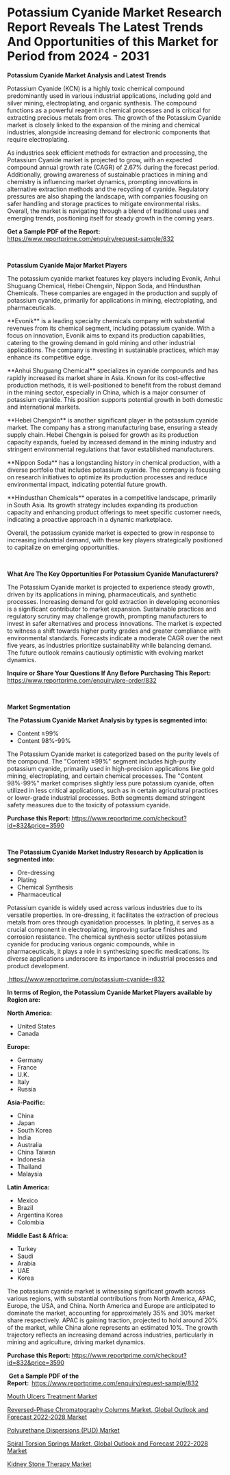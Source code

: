 <p><h1>Potassium Cyanide Market Research Report Reveals The Latest Trends And Opportunities of this Market for Period from 2024 - 2031</h1></p><p><strong>Potassium Cyanide Market Analysis and Latest Trends</strong></p>
<p><p>Potassium Cyanide (KCN) is a highly toxic chemical compound predominantly used in various industrial applications, including gold and silver mining, electroplating, and organic synthesis. The compound functions as a powerful reagent in chemical processes and is critical for extracting precious metals from ores. The growth of the Potassium Cyanide market is closely linked to the expansion of the mining and chemical industries, alongside increasing demand for electronic components that require electroplating.</p><p>As industries seek efficient methods for extraction and processing, the Potassium Cyanide market is projected to grow, with an expected compound annual growth rate (CAGR) of 2.67% during the forecast period. Additionally, growing awareness of sustainable practices in mining and chemistry is influencing market dynamics, prompting innovations in alternative extraction methods and the recycling of cyanide. Regulatory pressures are also shaping the landscape, with companies focusing on safer handling and storage practices to mitigate environmental risks. Overall, the market is navigating through a blend of traditional uses and emerging trends, positioning itself for steady growth in the coming years.</p></p>
<p><strong>Get a Sample PDF of the Report:&nbsp;</strong> <a href="https://www.reportprime.com/enquiry/request-sample/832">https://www.reportprime.com/enquiry/request-sample/832</a></p>
<p>&nbsp;</p>
<p><strong>Potassium Cyanide Major Market Players</strong></p>
<p><p>The potassium cyanide market features key players including Evonik, Anhui Shuguang Chemical, Hebei Chengxin, Nippon Soda, and Hindusthan Chemicals. These companies are engaged in the production and supply of potassium cyanide, primarily for applications in mining, electroplating, and pharmaceuticals.</p><p>**Evonik** is a leading specialty chemicals company with substantial revenues from its chemical segment, including potassium cyanide. With a focus on innovation, Evonik aims to expand its production capabilities, catering to the growing demand in gold mining and other industrial applications. The company is investing in sustainable practices, which may enhance its competitive edge.</p><p>**Anhui Shuguang Chemical** specializes in cyanide compounds and has rapidly increased its market share in Asia. Known for its cost-effective production methods, it is well-positioned to benefit from the robust demand in the mining sector, especially in China, which is a major consumer of potassium cyanide. This position supports potential growth in both domestic and international markets.</p><p>**Hebei Chengxin** is another significant player in the potassium cyanide market. The company has a strong manufacturing base, ensuring a steady supply chain. Hebei Chengxin is poised for growth as its production capacity expands, fueled by increased demand in the mining industry and stringent environmental regulations that favor established manufacturers.</p><p>**Nippon Soda** has a longstanding history in chemical production, with a diverse portfolio that includes potassium cyanide. The company is focusing on research initiatives to optimize its production processes and reduce environmental impact, indicating potential future growth.</p><p>**Hindusthan Chemicals** operates in a competitive landscape, primarily in South Asia. Its growth strategy includes expanding its production capacity and enhancing product offerings to meet specific customer needs, indicating a proactive approach in a dynamic marketplace.</p><p>Overall, the potassium cyanide market is expected to grow in response to increasing industrial demand, with these key players strategically positioned to capitalize on emerging opportunities.</p></p>
<p>&nbsp;</p>
<p><strong>What Are The Key Opportunities For Potassium Cyanide Manufacturers?</strong></p>
<p><p>The Potassium Cyanide market is projected to experience steady growth, driven by its applications in mining, pharmaceuticals, and synthetic processes. Increasing demand for gold extraction in developing economies is a significant contributor to market expansion. Sustainable practices and regulatory scrutiny may challenge growth, prompting manufacturers to invest in safer alternatives and process innovations. The market is expected to witness a shift towards higher purity grades and greater compliance with environmental standards. Forecasts indicate a moderate CAGR over the next five years, as industries prioritize sustainability while balancing demand. The future outlook remains cautiously optimistic with evolving market dynamics.</p></p>
<p><strong>Inquire or Share Your Questions If Any Before Purchasing This Report:</strong> <a href="https://www.reportprime.com/enquiry/pre-order/832">https://www.reportprime.com/enquiry/pre-order/832</a></p>
<p>&nbsp;</p>
<p><strong>Market Segmentation</strong></p>
<p><strong>The Potassium Cyanide Market Analysis by types is segmented into:</strong></p>
<p><ul><li>Content ≥99%</li><li>Content 98%-99%</li></ul></p>
<p><p>The Potassium Cyanide market is categorized based on the purity levels of the compound. The "Content ≥99%" segment includes high-purity potassium cyanide, primarily used in high-precision applications like gold mining, electroplating, and certain chemical processes. The "Content 98%-99%" market comprises slightly less pure potassium cyanide, often utilized in less critical applications, such as in certain agricultural practices or lower-grade industrial processes. Both segments demand stringent safety measures due to the toxicity of potassium cyanide.</p></p>
<p><strong>Purchase this Report:&nbsp;</strong><a href="https://www.reportprime.com/checkout?id=832&price=3590">https://www.reportprime.com/checkout?id=832&price=3590</a></p>
<p>&nbsp;</p>
<p><strong>The Potassium Cyanide Market Industry Research by Application is segmented into:</strong></p>
<p><ul><li>Ore-dressing</li><li>Plating</li><li>Chemical Synthesis</li><li>Pharmaceutical</li></ul></p>
<p><p>Potassium cyanide is widely used across various industries due to its versatile properties. In ore-dressing, it facilitates the extraction of precious metals from ores through cyanidation processes. In plating, it serves as a crucial component in electroplating, improving surface finishes and corrosion resistance. The chemical synthesis sector utilizes potassium cyanide for producing various organic compounds, while in pharmaceuticals, it plays a role in synthesizing specific medications. Its diverse applications underscore its importance in industrial processes and product development.</p></p>
<p><a href="https://www.reportprime.com/potassium-cyanide-r832">&nbsp;https://www.reportprime.com/potassium-cyanide-r832</a></p>
<p><strong>In terms of Region, the Potassium Cyanide Market Players available by Region are:</strong></p>
<p>
    <p> <strong> North America: </strong>
        <ul>
            <li>United States</li>
            <li>Canada</li>
        </ul>
        </p> 
    <p> <strong> Europe: </strong>
        <ul>
            <li>Germany</li>
            <li>France</li>
            <li>U.K.</li>
            <li>Italy</li>
            <li>Russia</li>
        </ul>
        </p> 
    <p> <strong> Asia-Pacific: </strong>
        <ul>
            <li>China</li>
            <li>Japan</li>
            <li>South Korea</li>
            <li>India</li>
            <li>Australia</li>
            <li>China Taiwan</li>
            <li>Indonesia</li>
            <li>Thailand</li>
            <li>Malaysia</li>
        </ul>
        </p> 
    <p> <strong> Latin America: </strong>
        <ul>
            <li>Mexico</li>
            <li>Brazil</li>
            <li>Argentina Korea</li>
            <li>Colombia</li>
        </ul>
        </p> 
    <p> <strong> Middle East & Africa: </strong>
        <ul>
            <li>Turkey</li>
            <li>Saudi</li>
            <li>Arabia</li>
            <li>UAE</li>
            <li>Korea</li>
        </ul>
    </p>
    </p>
<p><p>The potassium cyanide market is witnessing significant growth across various regions, with substantial contributions from North America, APAC, Europe, the USA, and China. North America and Europe are anticipated to dominate the market, accounting for approximately 35% and 30% market share respectively. APAC is gaining traction, projected to hold around 20% of the market, while China alone represents an estimated 10%. The growth trajectory reflects an increasing demand across industries, particularly in mining and agriculture, driving market dynamics.</p></p>
<p><strong>Purchase this Report: </strong><a href="https://www.reportprime.com/checkout?id=832&price=3590">https://www.reportprime.com/checkout?id=832&price=3590</a></p>
<p>&nbsp;<strong>Get a Sample PDF of the Report:&nbsp;&nbsp;</strong><a href="https://www.reportprime.com/enquiry/request-sample/832">https://www.reportprime.com/enquiry/request-sample/832</a></p>
<p><strong></strong></p>
<p><p><a href="https://medium.com/@tracey.gray97887/mouth-ulcers-treatment-market-revolution-2024-2031-market-trends-shaping-the-next-decade-55fae061ac94">Mouth Ulcers Treatment Market</a></p><p><a href="https://www.linkedin.com/pulse/reversed-phase-chromatography-columns-market-global-outlook-68kef?trackingId=Zh6nar4iQFSS37jnHlcWPA%3D%3D">Reversed-Phase Chromatography Columns Market, Global Outlook and Forecast 2022-2028 Market</a></p><p><a href="https://github.com/sofayahoo2023/Market-Research-Report-List-6/blob/main/polyurethane-dispersions-pud-market.md">Polyurethane Dispersions (PUD) Market</a></p><p><a href="https://www.linkedin.com/pulse/spiral-torsion-springs-market-global-outlook-forecast-2022-2028-fukif?trackingId=iP%2FFXA8EQCmiTbLfftTwjg%3D%3D">Spiral Torsion Springs Market, Global Outlook and Forecast 2022-2028 Market</a></p><p><a href="https://medium.com/@ashlyglover/global-kidney-stone-therapy-market-opportunities-and-forecast-for-period-from-2024-to-2031-cd41645c9be5">Kidney Stone Therapy Market</a></p></p>